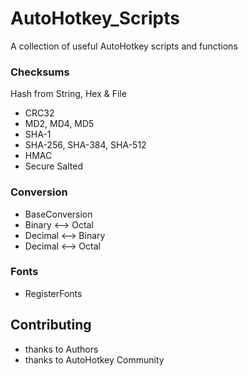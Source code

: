 # AutoHotkey_Scripts
A collection of useful AutoHotkey scripts and functions


### Checksums
Hash from String, Hex & File
* CRC32
* MD2, MD4, MD5
* SHA-1
* SHA-256, SHA-384, SHA-512
* HMAC
* Secure Salted

### Conversion
* BaseConversion
* Binary <--> Octal
* Decimal <--> Binary
* Decimal <--> Octal

### Fonts
* RegisterFonts


## Contributing
* thanks to Authors
* thanks to AutoHotkey Community